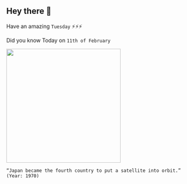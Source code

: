## Hey there 👋
Have an amazing `Tuesday` ⚡⚡⚡

Did you know Today on `11th of February`
 
 [<img src="https://upload.wikimedia.org/wikipedia/commons/b/bd/Ohsumi.jpg" width="300" />](https://www.history.com/this-day-in-history/the-worlds-fourth-space-power#:~:text=From%20the%20Kagoshima%20Space%20Center,1958%2C%20and%20France%20in%201965.) 
 ```
“Japan became the fourth country to put a satellite into orbit.” (Year: 1970)
```
